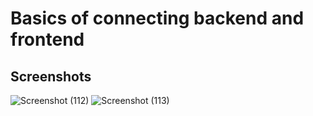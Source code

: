 <h1>Basics of connecting backend and frontend</h1>
<h2>Screenshots</h2>

![Screenshot (112)](https://github.com/user-attachments/assets/7d403836-5f00-4d22-a651-7c90bc877f8a)
![Screenshot (113)](https://github.com/user-attachments/assets/151755d9-277f-433e-a95a-7f7699752257)
